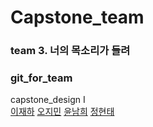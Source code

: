 # Capstone_team

### team 3. 너의 목소리가 들려
### git_for_team

capstone_design I
<br/>
[이재하](https://github.com/LEE-JAEHA) [오지민](https://github.com/micaellajimini) [윤남희](https://github.com/nami0195103) [정현태](https://github.com/htjung94)
